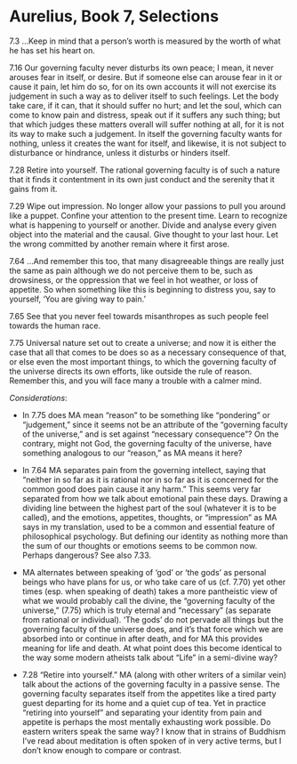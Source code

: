 # Aurelius, Book 7, Selections

7.3 …Keep in mind that a person’s worth is measured by the worth of what he has
set his heart on.

7.16 Our governing faculty never disturbs its own peace; I mean, it never
arouses fear in itself, or desire. But if someone else can arouse fear in it or
cause it pain, let him do so, for on its own accounts it will not exercise its
judgement in such a way as to deliver itself to such feelings. Let the body take
care, if it can, that it should suffer no hurt; and let the soul, which can come
to know pain and distress, speak out if it suffers any such thing; but that
which judges these matters overall will suffer nothing at all, for it is not its
way to make such a judgement. In itself the governing faculty wants for nothing,
unless it creates the want for itself, and likewise, it is not subject to
disturbance or hindrance, unless it disturbs or hinders itself.

7.28 Retire into yourself. The rational governing faculty is of such a nature
that it finds it contentment in its own just conduct and the serenity that it
gains from it.

7.29 Wipe out impression. No longer allow your passions to pull you around like
a puppet. Confine your attention to the present time. Learn to recognize what is
happening to yourself or another. Divide and analyse every given object into the
material and the causal. Give thought to your last hour. Let the wrong committed
by another remain where it first arose.

7.64 …And remember this too, that many disagreeable things are really just the
same as pain although we do not perceive them to be, such as drowsiness, or the
oppression that we feel in hot weather, or loss of appetite. So when something
like this is beginning to distress you, say to yourself, ‘You are giving way to
pain.’

7.65 See that you never feel towards misanthropes as such people feel towards
the human race.

7.75 Universal nature set out to create a universe; and now it is either the
case that all that comes to be does so as a necessary consequence of that, or
else even the most important things, to which the governing faculty of the
universe directs its own efforts, like outside the rule of reason. Remember
this, and you will face many a trouble with a calmer mind.

_Considerations_:

-   In 7.75 does MA mean “reason” to be something like “pondering” or “judgement,”
    since it seems not be an attribute of the “governing faculty of the universe,”
    and is set against “necessary consequence”? On the contrary, might not God,
    the governing faculty of the universe, have something analogous to our
    “reason,” as MA means it here?

-   In 7.64 MA separates pain from the governing intellect, saying that “neither
    in so far as it is rational nor in so far as it is concerned for the common
    good does pain cause it any harm.” This seems very far separated from how we
    talk about emotional pain these days. Drawing a dividing line between the
    highest part of the soul (whatever it is to be called), and the emotions,
    appetites, thoughts, or “impression” as MA says in my translation, used to be
    a common and essential feature of philosophical psychology. But defining our
    identity as nothing more than the sum of our thoughts or emotions seems to be
    common now. Perhaps dangerous? See also 7.33.

-   MA alternates between speaking of ‘god’ or ‘the gods’ as personal beings who
    have plans for us, or who take care of us (cf. 7.70) yet other times (esp.
    when speaking of death) takes a more pantheistic view of what we would
    probably call the divine, the “governing faculty of the universe,” (7.75)
    which is truly eternal and “necessary” (as separate from rational or
    individual). ‘The gods’ do not pervade all things but the governing faculty of
    the universe does, and it’s that force which we are absorbed into or continue
    in after death, and for MA this provides meaning for life and death. At what
    point does this become identical to the way some modern atheists talk about
    “Life” in a semi-divine way?

-   7.28 “Retire into yourself.” MA (along with other writers of a similar vein)
    talk about the actions of the governing faculty in a passive sense. The
    governing faculty separates itself from the appetites like a tired party guest
    departing for its home and a quiet cup of tea. Yet in practice “retiring into
    yourself” and separating your identity from pain and appetite is perhaps the
    most mentally exhausting work possible. Do eastern writers speak the same way?
    I know that in strains of Buddhism I’ve read about meditation is often spoken
    of in very active terms, but I don’t know enough to compare or contrast.
